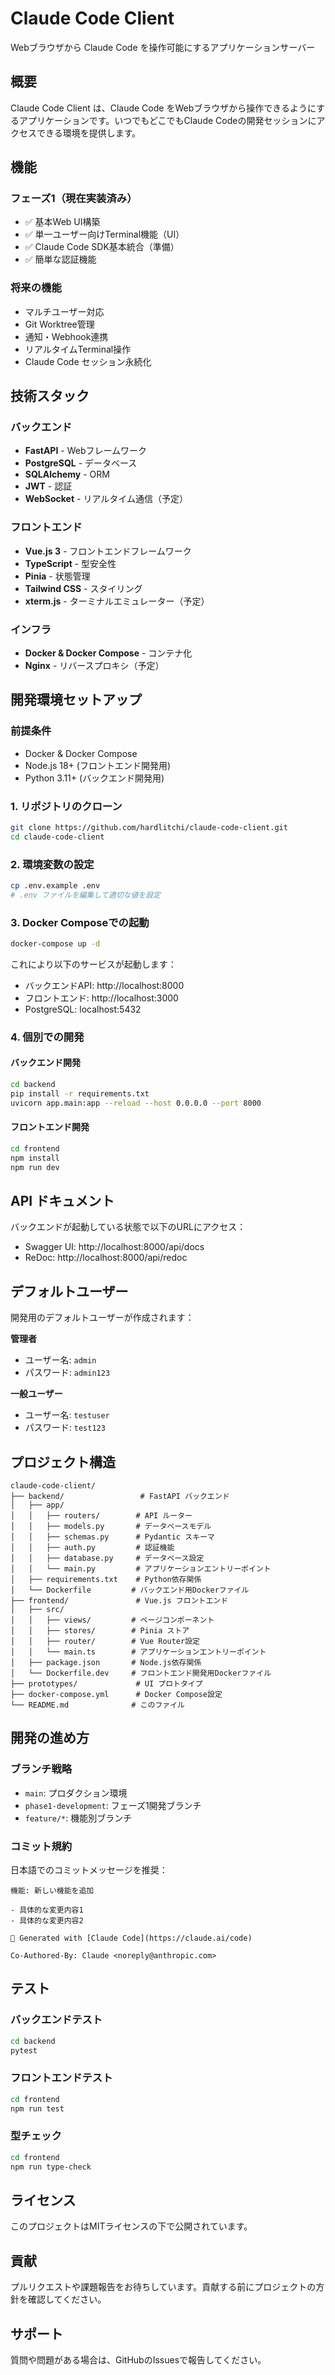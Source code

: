 # Claude Code Client

Webブラウザから Claude Code を操作可能にするアプリケーションサーバー

## 概要

Claude Code Client は、Claude Code をWebブラウザから操作できるようにするアプリケーションです。いつでもどこでもClaude Codeの開発セッションにアクセスできる環境を提供します。

## 機能

### フェーズ1（現在実装済み）
- ✅ 基本Web UI構築
- ✅ 単一ユーザー向けTerminal機能（UI）
- ✅ Claude Code SDK基本統合（準備）
- ✅ 簡単な認証機能

### 将来の機能
- マルチユーザー対応
- Git Worktree管理
- 通知・Webhook連携
- リアルタイムTerminal操作
- Claude Code セッション永続化

## 技術スタック

### バックエンド
- **FastAPI** - Webフレームワーク
- **PostgreSQL** - データベース
- **SQLAlchemy** - ORM
- **JWT** - 認証
- **WebSocket** - リアルタイム通信（予定）

### フロントエンド
- **Vue.js 3** - フロントエンドフレームワーク
- **TypeScript** - 型安全性
- **Pinia** - 状態管理
- **Tailwind CSS** - スタイリング
- **xterm.js** - ターミナルエミュレーター（予定）

### インフラ
- **Docker & Docker Compose** - コンテナ化
- **Nginx** - リバースプロキシ（予定）

## 開発環境セットアップ

### 前提条件
- Docker & Docker Compose
- Node.js 18+ (フロントエンド開発用)
- Python 3.11+ (バックエンド開発用)

### 1. リポジトリのクローン
```bash
git clone https://github.com/hardlitchi/claude-code-client.git
cd claude-code-client
```

### 2. 環境変数の設定
```bash
cp .env.example .env
# .env ファイルを編集して適切な値を設定
```

### 3. Docker Composeでの起動
```bash
docker-compose up -d
```

これにより以下のサービスが起動します：
- バックエンドAPI: http://localhost:8000
- フロントエンド: http://localhost:3000
- PostgreSQL: localhost:5432

### 4. 個別での開発

#### バックエンド開発
```bash
cd backend
pip install -r requirements.txt
uvicorn app.main:app --reload --host 0.0.0.0 --port 8000
```

#### フロントエンド開発
```bash
cd frontend
npm install
npm run dev
```

## API ドキュメント

バックエンドが起動している状態で以下のURLにアクセス：
- Swagger UI: http://localhost:8000/api/docs
- ReDoc: http://localhost:8000/api/redoc

## デフォルトユーザー

開発用のデフォルトユーザーが作成されます：

**管理者**
- ユーザー名: `admin`
- パスワード: `admin123`

**一般ユーザー**
- ユーザー名: `testuser`
- パスワード: `test123`

## プロジェクト構造

```
claude-code-client/
├── backend/                 # FastAPI バックエンド
│   ├── app/
│   │   ├── routers/        # API ルーター
│   │   ├── models.py       # データベースモデル
│   │   ├── schemas.py      # Pydantic スキーマ
│   │   ├── auth.py         # 認証機能
│   │   ├── database.py     # データベース設定
│   │   └── main.py         # アプリケーションエントリーポイント
│   ├── requirements.txt    # Python依存関係
│   └── Dockerfile         # バックエンド用Dockerファイル
├── frontend/               # Vue.js フロントエンド
│   ├── src/
│   │   ├── views/         # ページコンポーネント
│   │   ├── stores/        # Pinia ストア
│   │   ├── router/        # Vue Router設定
│   │   └── main.ts        # アプリケーションエントリーポイント
│   ├── package.json       # Node.js依存関係
│   └── Dockerfile.dev     # フロントエンド開発用Dockerファイル
├── prototypes/             # UI プロトタイプ
├── docker-compose.yml      # Docker Compose設定
└── README.md              # このファイル
```

## 開発の進め方

### ブランチ戦略
- `main`: プロダクション環境
- `phase1-development`: フェーズ1開発ブランチ
- `feature/*`: 機能別ブランチ

### コミット規約
日本語でのコミットメッセージを推奨：
```
機能: 新しい機能を追加

- 具体的な変更内容1
- 具体的な変更内容2

🤖 Generated with [Claude Code](https://claude.ai/code)

Co-Authored-By: Claude <noreply@anthropic.com>
```

## テスト

### バックエンドテスト
```bash
cd backend
pytest
```

### フロントエンドテスト
```bash
cd frontend
npm run test
```

### 型チェック
```bash
cd frontend
npm run type-check
```

## ライセンス

このプロジェクトはMITライセンスの下で公開されています。

## 貢献

プルリクエストや課題報告をお待ちしています。貢献する前にプロジェクトの方針を確認してください。

## サポート

質問や問題がある場合は、GitHubのIssuesで報告してください。

